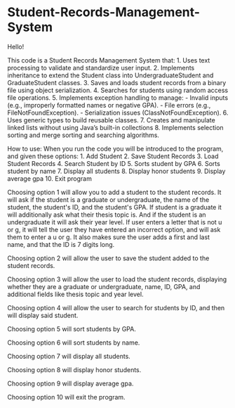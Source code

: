 # Student-Records-Management-System
Hello!

This code is a Student Records Management System that:
	1. Uses text processing to validate and standardize user input.
	2. Implements inheritance to extend the Student class into UndergraduateStudent and GraduateStudent classes.
	3. Saves and loads student records from a binary file using object serialization.
	4. Searches for students using random access file operations.
	5. Implements exception handling to manage:
		- Invalid inputs (e.g., improperly formatted names or negative GPA).
		- File errors (e.g., FileNotFoundException).
		- Serialization issues (ClassNotFoundException).
	6. Uses generic types to build reusable classes.
	7. Creates and manipulate linked lists without using Java’s built-in collections
	8. Implements selection sorting and merge sorting and searching algorithms.
		
How to use:
	When you run the code you will be introduced to the program, and given these options:
		1. Add Student
		2. Save Student Records
		3. Load Student Records
		4. Search Student by ID
		5. Sorts student by GPA
		6. Sorts student by name
		7. Display all students
		8. Display honor students
		9. Display average gpa
		10. Exit program
		

Choosing option 1 will allow you to add a student to the student records. 
It will ask if the student is a graduate or undergraduate, the name of the student, the student's ID, and the student's GPA.
If student is a graduate it will additionally ask what their thesis topic is. And if the student is an undergraduate it will ask their year level.
If user enters a letter that is not u or g, it will tell the user they have entered an incorrect option, and will ask them to enter a u or g.
It also makes sure the user adds a first and last name, and that the ID is 7 digits long.

Choosing option 2 will allow the user to save the student added to the student records.

Choosing option 3 will allow the user to load the student records, displaying whether they are a graduate or undergraduate,
name, ID, GPA, and additional fields like thesis topic and year level. 

Choosing option 4 will allow the user to search for students by ID, and then will display said student.

Choosing option 5 will sort students by GPA.

Choosing option 6 will sort students by name.

Choosing option 7 will display all students.

Choosing option 8 will display honor students.

Choosing option 9 will display average gpa.

Choosing option 10 will exit the program.
